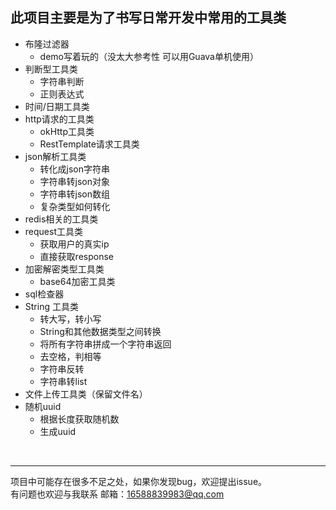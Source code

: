 此项目主要是为了书写日常开发中常用的工具类
--
+ 布隆过滤器<br/>
   + demo写着玩的（没太大参考性 可以用Guava单机使用）
+ 判断型工具类<br/>
   + 字符串判断
   + 正则表达式
+ 时间/日期工具类<br/>
+ http请求的工具类
   + okHttp工具类
   + RestTemplate请求工具类
+ json解析工具类<br/>
   + 转化成json字符串
   + 字符串转json对象
   + 字符串转json数组
   + 复杂类型如何转化
+ redis相关的工具类
+ request工具类<br/>
   + 获取用户的真实ip
   + 直接获取response
+ 加密解密类型工具类<br/>
   + base64加密工具类
+ sql检查器<br/>
+ String 工具类<br/>
   + 转大写，转小写
   + String和其他数据类型之间转换
   + 将所有字符串拼成一个字符串返回
   + 去空格，判相等
   + 字符串反转
   + 字符串转list
+ 文件上传工具类（保留文件名）<br/>
+ 随机uuid<br/>
   + 根据长度获取随机数
   + 生成uuid
<br/>



---



项目中可能存在很多不足之处，如果你发现bug，欢迎提出issue。<br/>
有问题也欢迎与我联系 邮箱：16588839983@qq.com